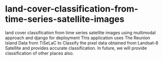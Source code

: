 # land-cover-classification-from-time-series-satellite-images
land cover classification from time series satellite images using multimodal approach and django for deployment
This application uses The Reunion Island Data from TiSeLaC to Classify the pixel data obtained from Landsat-8 Satellite
and provides accurate classification.
In future, we will provide classification of other places also.
